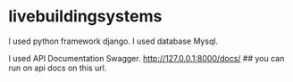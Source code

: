 # livebuildingsystems
I used python framework django. I used database Mysql.

I used API Documentation Swagger.
http://127.0.0.1:8000/docs/  ## you can run on api docs on this url.
